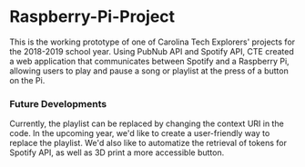 # Raspberry-Pi-Project
This is the working prototype of one of Carolina Tech Explorers' projects for the 2018-2019 school year. Using PubNub API and Spotify API, CTE created a web application that communicates between Spotify and a Raspberry Pi, allowing users to play and pause a song or playlist at the press of a button on the Pi.

### Future Developments
Currently, the playlist can be replaced by changing the context URI in the code. In the upcoming year, we'd like to create a user-friendly way to replace the playlist. We'd also like to automatize the retrieval of tokens for Spotify API, as well as 3D print a more accessible button.